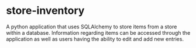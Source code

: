 # store-inventory
A python application that uses SQLAlchemy to store items from a store within a database. Information regarding items can be accessed through the application as well as users having the ability to edit and add new entries.
